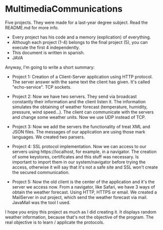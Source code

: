 # MultimediaCommunications
Five projects. They were made for a last-year degree subject. Read the README.md for more info. 

- Every project has his code and a memory (explication) of everything. 
- Although each project (1-4) belongs to the final project (5), you can execute the first 4 independently.
- This document is written in spanish.
- JAVA

Anyway, I'm going to write a short summary:

* Project 1: Creation of a Client-Server application using HTTP protocol. The server answer with the same text the client has given. It's called "echo-service". TCP sockets.

* Project 2: Now we have two servers. They send via broadcast constantly their information and the client listen it. The information simulates the obtaining of weather forecast (temperature, humidity, pressure, wind speed...). The client can communicate with the servers and change some weather units. Now we use UDP instead of TCP.

* Project 3: Now we add the servers the functionality of treat XML and JSON files. The messages of our application are using those mark languages. We created two parsers.

* Project 4: SSL protocol implementation. Now we can access to our servers using https://localhost, for example, in a navigator. The creation of some keystores, certificates and this stuff was necessary. Is important to import them in our system/navigator before trying the access, otherwise it will say that it's not a safe site and SSL won't create the secured communication.

* Project 5: Now the old client is the center of the application and it's the server we access now. From a navigator, like Safari, we have 3 ways of obtain the weather forecast. Using HTTP, HTTPS or email. We created a MailServer in out project, which send the weather forecast via mail. JavaMail was the tool I used. 

I hope you enjoy this project as much as I did creating it. It displays random weather information, because that's not the objective of the program. The real objective is to learn / applicate the protocols. 


